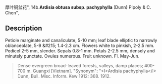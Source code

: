 厚叶铜盆花",
14b.**Ardisia obtusa subsp. pachyphylla** (Dunn) Pipoly & C. Chen",

## Description
Petiole marginate and canaliculate, 5-10 mm; leaf blade elliptic to narrowly oblanceolate, 5-9 &amp;#215; 1.4-2.3 cm. Flowers white to pinkish, 2-2.5 mm. Pedicel 2-5 mm, slender. Sepals 0.8-1 mm. Petals 2-2.5 mm, densely and minutely punctate. Ovules numerous. Fruit unknown. Fl. May-Jun.

> Dense evergreen broad-leaved forests, valleys, damp places; 400-700 m. Guangxi [Vietnam].
  "Synonym": "&lt;I&gt;Ardisia pachyphylla&lt;/I&gt; Dunn, Bull. Misc. Inform. Kew 1912: 368. 1912.
